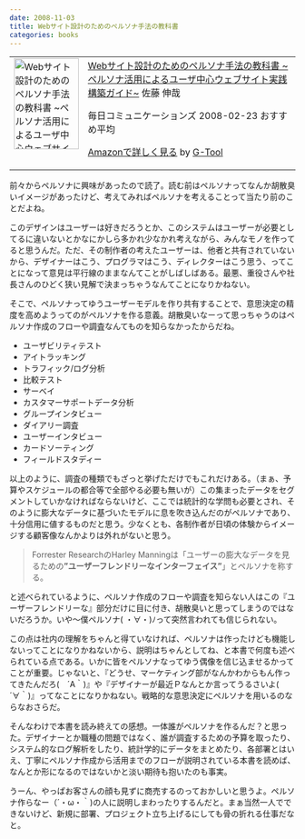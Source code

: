 ```yaml
---
date: 2008-11-03
title: Webサイト設計のためのペルソナ手法の教科書
categories: books
---
```

<table border="0" cellpadding="5">
<tbody>
<tr>
<td valign="top"><a href="http://www.amazon.co.jp/exec/obidos/ASIN/4839922349/warikiru-22/ref=nosim/" target="_blank"><img class="fig" src="http://ecx.images-amazon.com/images/I/51Pb-tTK9fL._SL160_.jpg" border="0" alt="Webサイト設計のためのペルソナ手法の教科書 ~ペルソナ活用によるユーザ中心ウェブサイト実践構築ガイド~ (DESIGN IT!BOOKS)" width="114" height="160" /></a></td>
<td valign="top"><span><a href="http://www.amazon.co.jp/Web%E3%82%B5%E3%82%A4%E3%83%88%E8%A8%AD%E8%A8%88%E3%81%AE%E3%81%9F%E3%82%81%E3%81%AE%E3%83%9A%E3%83%AB%E3%82%BD%E3%83%8A%E6%89%8B%E6%B3%95%E3%81%AE%E6%95%99%E7%A7%91%E6%9B%B8-%7E%E3%83%9A%E3%83%AB%E3%82%BD%E3%83%8A%E6%B4%BB%E7%94%A8%E3%81%AB%E3%82%88%E3%82%8B%E3%83%A6%E3%83%BC%E3%82%B6%E4%B8%AD%E5%BF%83%E3%82%A6%E3%82%A7%E3%83%96%E3%82%B5%E3%82%A4%E3%83%88%E5%AE%9F%E8%B7%B5%E6%A7%8B%E7%AF%89%E3%82%AC%E3%82%A4%E3%83%89%7E-DESIGN-BOOKS-Yaar/dp/4839922349%3FSubscriptionId%3D15SMZCTB9V8NGR2TW082%26tag%3Dwarikiru-22%26linkCode%3Dxm2%26camp%3D2025%26creative%3D165953%26creativeASIN%3D4839922349" target="_blank">Webサイト設計のためのペルソナ手法の教科書
~ペルソナ活用によるユーザ中心ウェブサイト実践構築ガイド~</a>
佐藤 伸哉 </span><span> </span>

<span>毎日コミュニケーションズ  2008-02-23
おすすめ平均  <img src="http://g-images.amazon.com/images/G/01/detail/stars-4-0.gif" alt="" /></span>

<span><a href="http://www.amazon.co.jp/Web%E3%82%B5%E3%82%A4%E3%83%88%E8%A8%AD%E8%A8%88%E3%81%AE%E3%81%9F%E3%82%81%E3%81%AE%E3%83%9A%E3%83%AB%E3%82%BD%E3%83%8A%E6%89%8B%E6%B3%95%E3%81%AE%E6%95%99%E7%A7%91%E6%9B%B8-%7E%E3%83%9A%E3%83%AB%E3%82%BD%E3%83%8A%E6%B4%BB%E7%94%A8%E3%81%AB%E3%82%88%E3%82%8B%E3%83%A6%E3%83%BC%E3%82%B6%E4%B8%AD%E5%BF%83%E3%82%A6%E3%82%A7%E3%83%96%E3%82%B5%E3%82%A4%E3%83%88%E5%AE%9F%E8%B7%B5%E6%A7%8B%E7%AF%89%E3%82%AC%E3%82%A4%E3%83%89%7E-DESIGN-BOOKS-Yaar/dp/4839922349%3FSubscriptionId%3D15SMZCTB9V8NGR2TW082%26tag%3Dwarikiru-22%26linkCode%3Dxm2%26camp%3D2025%26creative%3D165953%26creativeASIN%3D4839922349" target="_blank">Amazonで詳しく見る</a></span> <span>by <a href="http://www.goodpic.com/mt/aws/index.html">G-Tool</a></span></td>
</tr>
</tbody>
</table>
前々からペルソナに興味があったので読了。読む前はペルソナってなんか胡散臭いイメージがあったけど、考えてみればペルソナを考えることって当たり前のことだよね。

このデザインはユーザーは好きだろうとか、このシステムはユーザーが必要としてるに違いないとかなにかしら多かれ少なかれ考えながら、みんなモノを作ってると思うんだ。ただ、その制作者の考えたユーザーは、他者と共有されていないから、デザイナーはこう、プログラマはこう、ディレクターはこう思う、ってことになって意見は平行線のままなんてことがしばしばある。最悪、重役さんや社長さんのひどく狭い見解で決まっちゃうなんてことになりかねない。

そこで、ペルソナってゆうユーザーモデルを作り共有することで、意思決定の精度を高めようってのがペルソナを作る意義。胡散臭いなーって思っちゃうのはペルソナ作成のフローや調査なんてものを知らなかったからだね。
<ul>
	<li>ユーザビリティテスト</li>
	<li>アイトラッキング</li>
	<li>トラフィック/ログ分析</li>
	<li>比較テスト</li>
	<li>サーベイ</li>
	<li>カスタマーサポートデータ分析</li>
	<li>グループインタビュー</li>
	<li>ダイアリー調査</li>
	<li>ユーザーインタビュー</li>
	<li>カードソーティング</li>
	<li>フィールドスタディー</li>
</ul>
以上のように、調査の種類でもざっと挙げただけでもこれだけある。（まぁ、予算やスケジュールの都合等で全部やる必要も無いが）この集まったデータをセグメントしていかなければならないけど、ここでは統計的な学問も必要とされ、そのように膨大なデータに基づいたモデルに息を吹き込んだのがペルソナであり、十分信用に値するものだと思う。少なくとも、各制作者が日頃の体験からイメージする顧客像なんかよりは外れがないと思う。
<blockquote>Forrester ResearchのHarley Manningは「ユーザーの膨大なデータを見るための<strong>”ユーザーフレンドリーなインターフェイス”</strong>」とペルソナを称する。</blockquote>
と述べられているように、ペルソナ作成のフローや調査を知らない人はこの『ユーザーフレンドリーな』部分だけに目に付き、胡散臭いと思ってしまうのではないだろうか。いや～僕ペルソナ( ・∀・)ﾉって突然言われても信じられない。

この点は社内の理解をちゃんと得ていなければ、ペルソナは作ったけども機能しないってことになりかねないから、説明はちゃんとしてね、と本書で何度も述べられている点である。いかに皆をペルソナなってゆう偶像を信じ込ませるかってことが重要。じゃないと、『どうせ、マーケティング部がなんかわからもん作ってきたんだろ(　´Α｀)』や『デザイナーが最近Ｐなんとか言ってうるさいよ(　´∀｀)』ってなことになりかねない。戦略的な意思決定にペルソナを用いるのならなおさらだ。

そんなわけで本書を読み終えての感想。一体誰がペルソナを作るんだ？と思った。デザイナーとか職種の問題ではなく、誰が調査するための予算を取ったり、システム的なログ解析をしたり、統計学的にデータをまとめたり、各部署とはいえ、丁寧にペルソナ作成から活用までのフローが説明されている本書を読めば、なんとか形になるのではないかと淡い期待も抱いたのも事実。

うーん、やっぱお客さんの顔も見ずに商売するのっておかしいと思うよ。ペルソナ作らなー（´・ω・｀)の人に説明しまわったりするんだと。まぁ当然一人でできないけど、新規に部署、プロジェクト立ち上げるにしても骨の折れる仕事だなと。
